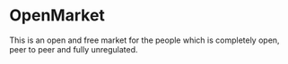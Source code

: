# OpenMarket
This is an open and free market for the people which is completely open, peer to peer and fully unregulated.
